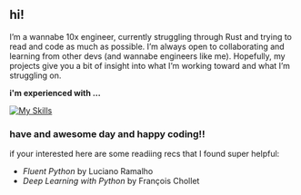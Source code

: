 ## hi!

I’m a wannabe 10x engineer, currently struggling through Rust and trying to read and code as much as possible. I’m always open to collaborating and learning from other devs (and wannabe engineers like me). Hopefully, my projects give you a bit of insight into what I’m working toward and what I’m struggling on.

**i'm experienced with ...**

[![My Skills](https://skillicons.dev/icons?i=py,ts,rust,next,fastapi,react,docker,mongo,remix,actix,tailwind,js,java,html,css,mysql,sqlite)](https://skillicons.dev)

### **have and awesome day and happy coding!!**

if your interested here are some readiing recs that I found super helpful:
- <i>Fluent Python</i> by Luciano Ramalho
- <i>Deep Learning with Python</i> by François Chollet
